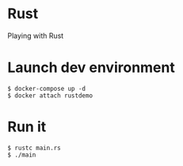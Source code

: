 # Rust
Playing with Rust

# Launch dev environment

```
$ docker-compose up -d
$ docker attach rustdemo
```

# Run it
```
$ rustc main.rs
$ ./main
```

